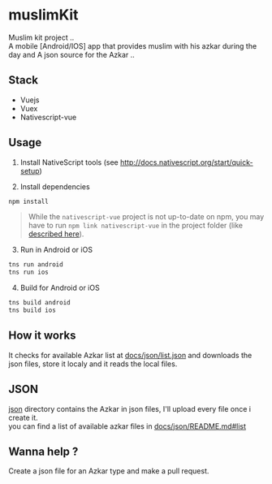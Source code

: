 # muslimKit
Muslim kit project ..  
A mobile [Android/IOS] app that provides muslim with his azkar during the day and A json source for the Azkar ..

## Stack 
- Vuejs 
- Vuex
- Nativescript-vue

## Usage

1.  Install NativeScript tools (see http://docs.nativescript.org/start/quick-setup)

2.  Install dependencies

```bash
npm install 
```

> While the `nativescript-vue` project is not up-to-date on npm, you may have to run
> `npm link nativescript-vue` in the project folder (like [described here](https://github.com/rigor789/nativescript-vue/blob/master/CONTRIBUTING.md)).

3.  Run in Android or iOS

```bash
tns run android
tns run ios
```

4. Build for Android or iOS

```bash
tns build android
tns build ios
```

## How it works 
It checks for available Azkar list at [docs/json/list.json](./json/list.json) and downloads the json files, store it localy and it reads the local files.

## JSON 
[json](docs/json) directory contains the Azkar in json files, I'll upload every file once i create it.      
you can find a list of available azkar files in [docs/json/README.md#list](json/README.md#list)  


## Wanna help ? 
Create a json file for an Azkar type and make a pull request.